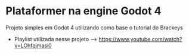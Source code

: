 # Plataformer na engine Godot 4
Projeto simples em Godot 4 utilizando como base o tutorial do Brackeys
- Playlist utilizada nesse projeto --> https://www.youtube.com/watch?v=LOhfqjmasi0
